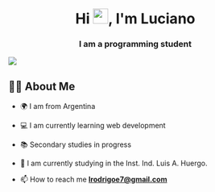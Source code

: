 <h1 align="center">Hi <img src="https://raw.githubusercontent.com/MartinHeinz/MartinHeinz/master/wave.gif" width="30px">, I'm Luciano</h1>
<h3 align="center">I am a programming student</h3>
<a href="#"><img width="auto" height="auto" src="https://i.pinimg.com/originals/bb/5e/47/bb5e47498772c0628f6dc7f26a6af28c.gif" height="200px"/></a>

## 🙋‍♂️ About Me

- 🌍 I am from Argentina

- 💻 I am currently learning web development

- 📚 Secondary studies in progress

- 🎯 I am currently studying in the Inst. Ind. Luis A. Huergo.

- 📫 How to reach me **lrodrigoe7@gmail.com**

